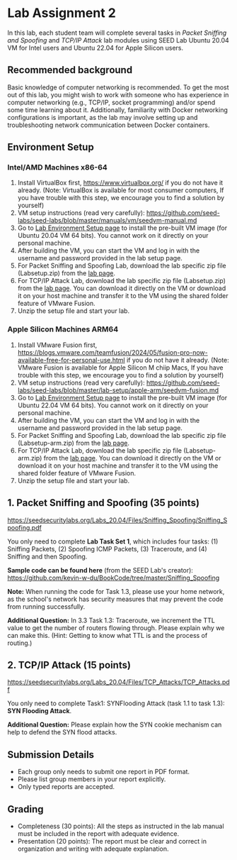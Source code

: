 # Lab Assignment 2

In this lab, each student team will complete several tasks in _Packet Sniffing and Spoofing_ and _TCP/IP Attack_ lab modules using SEED Lab Ubuntu 20.04 VM for Intel users and Ubuntu 22.04 for Apple Silicon users.

## Recommended background

Basic knowledge of computer networking is recommended. To get the most out of this lab, you might wish to work with someone who has experience in computer networking (e.g., TCP/IP, socket programming) and/or spend some time learning about it. Additionally, familiarity with Docker networking configurations is important, as the lab may involve setting up and troubleshooting network communication between Docker containers.

## Environment Setup

### Intel/AMD Machines x86-64

1. Install VirtualBox first, https://www.virtualbox.org/ if you do not have it already. (Note: VirtualBox is available for most consumer computers, If you have trouble with this step, we encourage you to find a solution by yourself)
2. VM setup instructions (read very carefully): https://github.com/seed-labs/seed-labs/blob/master/manuals/vm/seedvm-manual.md
3. Go to [Lab Environment Setup page](https://seedsecuritylabs.org/labsetup.html) to install the pre-built VM image (for Ubuntu 20.04 VM 64 bits). You cannot work on it directly on your personal machine.
4. After building the VM, you can start the VM and log in with the username and password provided in the lab setup page.
5. For Packet Sniffing and Spoofing Lab, download the lab specific zip file (Labsetup.zip) from the [lab page](https://seedsecuritylabs.org/Labs_20.04/Networking/Sniffing_Spoofing/).
6. For TCP/IP Attack Lab, download the lab specific zip file (Labsetup.zip) from the [lab page](https://seedsecuritylabs.org/Labs_20.04/Networking/TCP_Attacks/). You can download it directly on the VM or download it on your host machine and transfer it to the VM using the shared folder feature of VMware Fusion.
7. Unzip the setup file and start your lab.

### Apple Silicon Machines ARM64

1. Install VMware Fusion first, https://blogs.vmware.com/teamfusion/2024/05/fusion-pro-now-available-free-for-personal-use.html if you do not have it already. (Note: VMware Fusion is available for Apple Silicon M chiip Macs, If you have trouble with this step, we encourage you to find a solution by yourself)
2. VM setup instructions (read very carefully): https://github.com/seed-labs/seed-labs/blob/master/lab-setup/apple-arm/seedvm-fusion.md
3. Go to [Lab Environment Setup page](https://seedsecuritylabs.org/labsetup.html) to install the pre-built VM image (for Ubuntu 22.04 VM 64 bits). You cannot work on it directly on your personal machine.
4. After building the VM, you can start the VM and log in with the username and password provided in the lab setup page.
5. For Packet Sniffing and Spoofing Lab, download the lab specific zip file (Labsetup-arm.zip) from the [lab page](https://seedsecuritylabs.org/Labs_20.04/Networking/Sniffing_Spoofing/).
6. For TCP/IP Attack Lab, download the lab specific zip file (Labsetup-arm.zip) from the [lab page](https://seedsecuritylabs.org/Labs_20.04/Networking/TCP_Attacks/). You can download it directly on the VM or download it on your host machine and transfer it to the VM using the shared folder feature of VMware Fusion.
7. Unzip the setup file and start your lab.

## 1. Packet Sniffing and Spoofing (35 points)

https://seedsecuritylabs.org/Labs_20.04/Files/Sniffing_Spoofing/Sniffing_Spoofing.pdf

You only need to complete **Lab Task Set 1**, which includes four tasks: (1) Sniffing Packets, (2) Spoofing ICMP Packets, (3) Traceroute, and (4) Sniffing and then Spoofing.

**Sample code can be found here** (from the SEED Lab's creator): https://github.com/kevin-w-du/BookCode/tree/master/Sniffing_Spoofing

**Note:** When running the code for Task 1.3, please use your home network, as the school's network has security measures that may prevent the code from running successfully.

**Additional Question:** In 3.3 Task 1.3: Traceroute, we increment the TTL value to get the number of routers flowing through. Please explain why we can make this. (Hint: Getting to know what TTL is and the process of routing.)

## 2. TCP/IP Attack (15 points)

https://seedsecuritylabs.org/Labs_20.04/Files/TCP_Attacks/TCP_Attacks.pdf

You only need to complete Task1: SYNFlooding Attack (task 1.1 to task 1.3): **SYN Flooding Attack**.

**Additional Question:** Please explain how the SYN cookie mechanism can help to defend the SYN flood
attacks.

## Submission Details

- Each group only needs to submit one report in PDF format.
- Please list group members in your report explicitly.
- Only typed reports are accepted.

## Grading

- Completeness (30 points): All the steps as instructed in the lab manual must be included in the report with adequate evidence.
- Presentation (20 points): The report must be clear and correct in organization and writing with adequate explanation.
